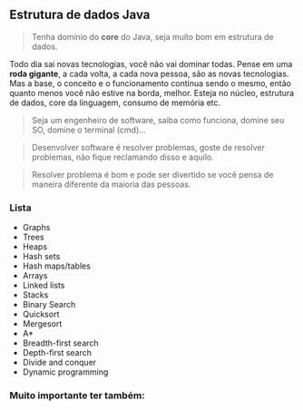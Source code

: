 ## Estrutura de dados Java

> Tenha domínio do **core** do Java, seja muito bom em estrutura de dados.

Todo dia sai novas tecnologias, você não vai dominar todas. Pense em uma **roda gigante**, a cada volta, a cada nova pessoa, são as novas tecnologias.
Mas a base, o conceito e o funcionamento continua sendo o mesmo, então quanto menos você não estive na borda, melhor. Esteja no núcleo, estrutura de dados, core
da linguagem, consumo de memória etc. 

> Seja um engenheiro de software, saiba como funciona, domine seu SO, domine o terminal (cmd)...

> Desenvolver software é resolver problemas, goste de resolver problemas, não fique reclamando disso e aquilo. 

> Resolver problema é bom e pode ser divertido se você pensa de maneira diferente da maioria das pessoas.

### Lista

* Graphs
* Trees
* Heaps
* Hash sets
* Hash maps/tables
* Arrays
* Linked lists
* Stacks
* Binary Search
* Quicksort
* Mergesort
* A*
* Breadth-first search
* Depth-first search 
* Divide and conquer
* Dynamic programming

### Muito importante ter também:


